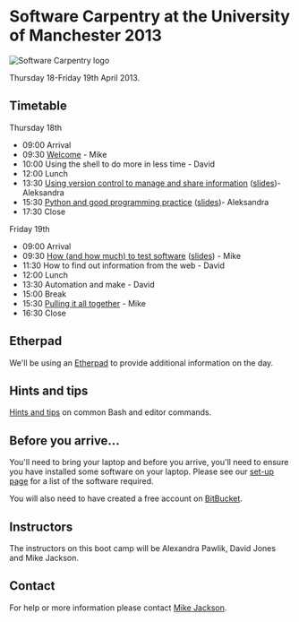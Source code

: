 # Software Carpentry at the University of Manchester 2013

![Software Carpentry logo](http://software-carpentry.org/img/software-carpentry-banner.png "Software Carpentry logo")

Thursday 18-Friday 19th April 2013.

## Timetable

Thursday 18th

* 09:00 Arrival
* 09:30 [Welcome](Welcome.ppt) - Mike
* 10:00 Using the shell to do more in less time - David
* 12:00 Lunch
* 13:30 [Using version control to manage and share information](version-control/README.md) ([slides](version-control/Version-control.ppt))- Aleksandra
* 15:30 [Python and good programming practice](python-programming/README.md) ([slides](python-programming/Python.ppt))- Aleksandra
* 17:30 Close 

Friday 19th

* 09:00 Arrival
* 09:30 [How (and how much) to test software](testing/README.md) ([slides](testing/Testing.ppt)) - Mike
* 11:30 How to find out information from the web - David
* 12:00 Lunch
* 13:30 Automation and make - David
* 15:00 Break
* 15:30 [Pulling it all together](Conclusion.ppt) - Mike
* 16:30 Close

## Etherpad

We'll be using an [Etherpad](https://swcuk.etherpad.mozilla.org/7) to provide additional information on the day.

## Hints and tips

[Hints and tips](HintsAndTips.md) on common Bash and editor commands.

## Before you arrive...

You'll need to bring your laptop and before you arrive, you'll need to ensure you have installed some software on your laptop. Please see our [set-up page](Setup.md) for a list of the software required.

You will also need to have created a free account on [BitBucket](https://bitbucket.org/account/signup/).

## Instructors

The instructors on this boot camp will be Alexandra Pawlik, David Jones and Mike Jackson.

## Contact

For help or more information please contact [Mike Jackson](mailto:m.jackson@software.ac.uk).

